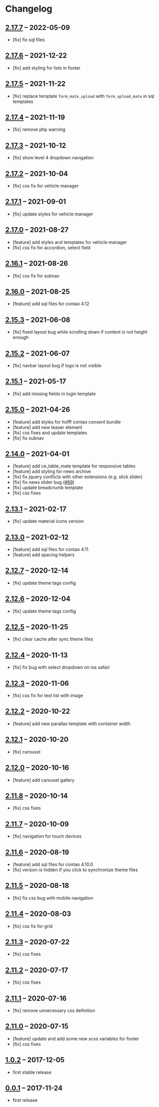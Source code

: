 # Changelog

## [2.17.7](https://github.com/contao-themes-net/mate-theme-bundle/tree/2.17.7) – 2022-05-09

- [fix] fix sql files

## [2.17.6](https://github.com/contao-themes-net/mate-theme-bundle/tree/2.17.6) – 2021-12-22

- [fix] add styling for lists in footer

## [2.17.5](https://github.com/contao-themes-net/mate-theme-bundle/tree/2.17.5) – 2021-11-22

- [fix] replace template `form_mate_upload` with `form_upload_mate` in sql templates

## [2.17.4](https://github.com/contao-themes-net/mate-theme-bundle/tree/2.17.4) – 2021-11-19

- [fix] remove php warning

## [2.17.3](https://github.com/contao-themes-net/mate-theme-bundle/tree/2.17.3) – 2021-10-12

- [fix] show level 4 dropdown navigation

## [2.17.2](https://github.com/contao-themes-net/mate-theme-bundle/tree/2.17.2) – 2021-10-04

- [fix] css fix for vehicle manager

## [2.17.1](https://github.com/contao-themes-net/mate-theme-bundle/tree/2.17.1) – 2021-09-01

- [fix] update styles for vehicle manager

## [2.17.0](https://github.com/contao-themes-net/mate-theme-bundle/tree/2.17.0) – 2021-08-27

- [feature] add styles and templates for vehicle manager
- [fix] css fix for accordion, select field

## [2.16.1](https://github.com/contao-themes-net/mate-theme-bundle/tree/2.16.1) – 2021-08-26

- [fix] css fix for subnav

## [2.16.0](https://github.com/contao-themes-net/mate-theme-bundle/tree/2.16.0) – 2021-08-25

- [feature] add sql files for contao 4.12

## [2.15.3](https://github.com/contao-themes-net/mate-theme-bundle/tree/2.15.3) – 2021-06-08

- [fix] fixed layout bug while scrolling down if content is not height enough

## [2.15.2](https://github.com/contao-themes-net/mate-theme-bundle/tree/2.15.2) – 2021-06-07

- [fix] navbar layout bug if logo is not visible

## [2.15.1](https://github.com/contao-themes-net/mate-theme-bundle/tree/2.15.1) – 2021-05-17

- [fix] add missing fields in login template

## [2.15.0](https://github.com/contao-themes-net/mate-theme-bundle/tree/2.15.0) – 2021-04-26

- [feature] add styles for hofff contao consent bundle
- [feature] add new teaser element
- [fix] css fixes and update templates
- [fix] fix subnav

## [2.14.0](https://github.com/contao-themes-net/mate-theme-bundle/tree/2.14.0) – 2021-04-01

- [feature] add ce_table_mate template for responsive tables
- [feature] add styling for news archive
- [fix] fix jquery conflicts with other extensions (e.g. slick slider)
- [fix] fix news slider bug ([#69](https://github.com/contao-themes-net/mate-theme-bundle/issues/69))
- [fix] update breadcrumb template
- [fix] css fixes

## [2.13.1](https://github.com/contao-themes-net/mate-theme-bundle/tree/2.13.1) – 2021-02-17

- [fix] update material icons version

## [2.13.0](https://github.com/contao-themes-net/mate-theme-bundle/tree/2.13.0) – 2021-02-12

- [feature] add sql files for contao 4.11
- [feature] add spacing helpers

## [2.12.7](https://github.com/contao-themes-net/mate-theme-bundle/tree/2.12.7) – 2020-12-14

- [fix] update theme tags config

## [2.12.6](https://github.com/contao-themes-net/mate-theme-bundle/tree/2.12.6) – 2020-12-04

- [fix] update theme tags config

## [2.12.5](https://github.com/contao-themes-net/mate-theme-bundle/tree/2.12.5) – 2020-11-25

- [fix] clear cache after sync theme files

## [2.12.4](https://github.com/contao-themes-net/mate-theme-bundle/tree/2.12.4) – 2020-11-13

- [fix] fix bug with select dropdown on ios safari

## [2.12.3](https://github.com/contao-themes-net/mate-theme-bundle/tree/2.12.3) – 2020-11-06

- [fix] css fix for text list with image

## [2.12.2](https://github.com/contao-themes-net/mate-theme-bundle/tree/2.12.2) – 2020-10-22

- [feature] add new parallax template with container width

## [2.12.1](https://github.com/contao-themes-net/mate-theme-bundle/tree/2.12.1) – 2020-10-20

- [fix] carousel

## [2.12.0](https://github.com/contao-themes-net/mate-theme-bundle/tree/2.12.0) – 2020-10-16

- [feature] add carousel gallery

## [2.11.8](https://github.com/contao-themes-net/mate-theme-bundle/tree/2.11.8) – 2020-10-14

- [fix] css fixes

## [2.11.7](https://github.com/contao-themes-net/mate-theme-bundle/tree/2.11.7) – 2020-10-09

- [fix] navigation for touch devices

## [2.11.6](https://github.com/contao-themes-net/mate-theme-bundle/tree/2.11.6) – 2020-08-19

- [feature] add sql files for contao 4.10.0
- [fix] version is hidden if you click to synchronize theme files

## [2.11.5](https://github.com/contao-themes-net/mate-theme-bundle/tree/2.11.5) – 2020-08-18

- [fix] fix css bug with mobile navigation

## [2.11.4](https://github.com/contao-themes-net/mate-theme-bundle/tree/2.11.4) – 2020-08-03

- [fix] css fix for grid

## [2.11.3](https://github.com/contao-themes-net/mate-theme-bundle/tree/2.11.3) – 2020-07-22

- [fix] css fixes

## [2.11.2](https://github.com/contao-themes-net/mate-theme-bundle/tree/2.11.2) – 2020-07-17

- [fix] css fixes

## [2.11.1](https://github.com/contao-themes-net/mate-theme-bundle/tree/2.11.1) – 2020-07-16

- [fix] remove unnecessary css definition

## [2.11.0](https://github.com/contao-themes-net/mate-theme-bundle/tree/2.11.0) – 2020-07-15

- [feature] update and add some new scss variables for footer
- [fix] css fixes

## [1.0.2](https://github.com/contao-themes-net/mate-theme-bundle/tree/1.0.2) – 2017-12-05

- first stable release

## [0.0.1](https://github.com/contao-themes-net/mate-theme-bundle/tree/0.0.1) – 2017-11-24

- first release
